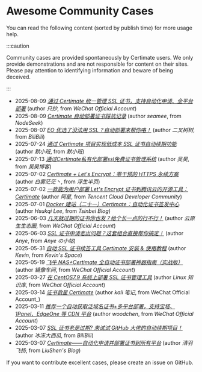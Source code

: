 ﻿# Awesome Community Cases

You can read the following content (sorted by publish time) for more usage help.

:::caution

Community cases are provided spontaneously by Certimate users. We only provide demonstrations and are not responsible for content on their sites. Please pay attention to identifying information and beware of being deceived.

:::

- 2025-08-09 [_通过 Certimate 统一管理 SSL 证书，支持自动化申请、全平台部署_](https://mp.weixin.qq.com/s/OSpj68IVvuwMvMgp-FxZCg) (author _只抄_, from _WeChat Official Account_)
- 2025-08-09 [_Certimate 自动部署证书踩坑记录_](https://www.nodeseek.com/post-417793-1) (author _seamee_, from _NodeSeek_)
- 2025-08-07 [_EO 优选了没法用 SSL？自动部署来帮你咯！_](https://www.bilibili.com/video/BV1DktBzLEsJ) (author _二叉树树_, from _BiliBili_)
- 2025-07-24 [_通过 Certimate 项目实现低成本 SSL 证书自动续期功能_](https://www.memxb.top/archives/714) (author _默小班_, from _默小班_)
- 2025-07-13 [_通过Certimate私有化部署ssl免费证书管理系统_](https://blog.whsir.com/post-8123.html) (author _吴昊_, from _吴昊博客_)
- 2025-07-02 [_Certimate + Let's Encrypt：零干预的 HTTPS 永续方案_](https://baiwumm.com/archives/BPGShzmO) (author _白雾茫茫丶_, from _浮生半页_)
- 2025-07-02 [_一款能为用户部署 Let's Encrypt 证书到腾讯云的开源工具：Certimate_](https://cloud.tencent.com/developer/article/2536746) (author _阿星_, from _Tencent Cloud Developer Community_)
- 2025-07-01 [_Docker 建站（二十一）Certimate：自动化证书签发中心_](https://blog.tsinbei.com/archives/1997) (author _Hsukqi Lee_, from _Tsinbei Blog_)
- 2025-06-03 [_几天就过期的证书你也发？给个长一点的行不行！_](https://mp.weixin.qq.com/s/EDdL0DIumGGnzI72TwAG-w) (author _云原生生态圈_, from _WeChat Official Account_)
- 2025-06-03 [_SSL 证书申请老出问题？这套组合直接帮你搞定！_](https://www.anye.xyz/archives/biEj2Hxb) (author _Anye_, from _Anye の小站_)
- 2025-05-31 [_自动 SSL 证书续签工具 Certimate 安装 & 使用教程_](https://www.shephe.com/website/certimate-ssl-auto-renewal-tutorial) (author _Kevin_, from _Kevin's Space_)
- 2025-05-19 [_飞牛 NAS+Certimate 全自动证书部署神器指南（实战版）_](https://mp.weixin.qq.com/s/3acJbLjuv944SRFgJ8vSgA) (author _镜像车间_, from _WeChat Official Account_)
- 2025-03-27 [_在 CentOS7.9 系统上部署 SSL 证书管理工具_](https://mp.weixin.qq.com/s/w1OUJPji28CoTfmcMQViHg) (author _Linux 知识库_, from _WeChat Official Account_)
- 2025-03-14 [_证书救星 Certimate_](https://mp.weixin.qq.com/s/RIMpyBbeQKU8kq4h2aHYkg) (author _kali 笔记_, from WeChat Official Account\_)
- 2025-03-11 [_推荐一个自动获取泛域名证书+多平台部署，支持宝塔、1Panel、EdgeOne 等 CDN 平台_](https://mp.weixin.qq.com/s/kQyLFhCCJpbfDDRKXxEZzg) (author _woodchen_, from _WeChat Official Account_)
- 2025-03-07 [_SSL 证书老是过期? 来试试 GitHub 大佬的自动续期项目！_](https://www.bilibili.com/video/BV1F591YzEUB) (author _冰冻大西瓜_, from _BiliBili_)
- 2025-03-07 [_Certimate——自动化申请并部署证书到所有平台_](https://blog.liushen.fun/posts/3a813929/) (author _清羽飞扬_, from _LiuShen's Blog_)

If you want to contribute excellent cases, please create an issue on GitHub.
